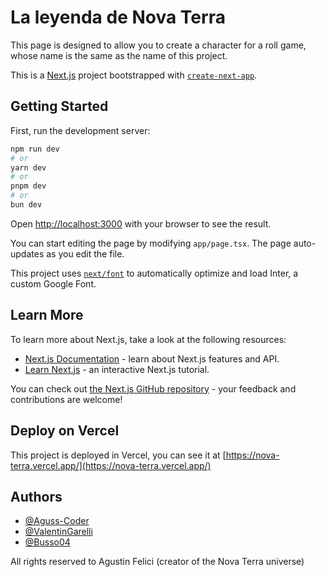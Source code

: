 # La leyenda de Nova Terra

This page is designed to allow you to create a character for a roll game, whose name is the same as the name of this project.

This is a [Next.js](https://nextjs.org/) project bootstrapped with [`create-next-app`](https://github.com/vercel/next.js/tree/canary/packages/create-next-app).

## Getting Started

First, run the development server:

```bash
npm run dev
# or
yarn dev
# or
pnpm dev
# or
bun dev
```

Open [http://localhost:3000](http://localhost:3000) with your browser to see the result.

You can start editing the page by modifying `app/page.tsx`. The page auto-updates as you edit the file.

This project uses [`next/font`](https://nextjs.org/docs/basic-features/font-optimization) to automatically optimize and load Inter, a custom Google Font.

## Learn More

To learn more about Next.js, take a look at the following resources:

- [Next.js Documentation](https://nextjs.org/docs) - learn about Next.js features and API.
- [Learn Next.js](https://nextjs.org/learn) - an interactive Next.js tutorial.

You can check out [the Next.js GitHub repository](https://github.com/vercel/next.js/) - your feedback and contributions are welcome!

## Deploy on Vercel

This project is deployed in Vercel, you can see it at [https://nova-terra.vercel.app/](https://nova-terra.vercel.app/)

## Authors

- [@Aguss-Coder](https://www.github.com/Aguss-Coder)
- [@ValentinGarelli](https://github.com/ValentinGarelli)
- [@Busso04](https://github.com/Busso04)

All rights reserved to Agustin Felici (creator of the Nova Terra universe)
